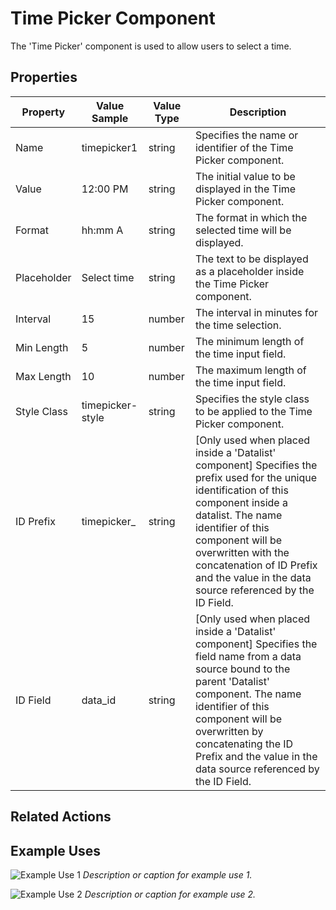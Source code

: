 # Time Picker Component

The 'Time Picker' component is used to allow users to select a time.

## Properties

| Property    | Value Sample     | Value Type | Description                                                                                                                                                                                                                                                                                                    |
| ----------- | ---------------- | ---------- | -------------------------------------------------------------------------------------------------------------------------------------------------------------------------------------------------------------------------------------------------------------------------------------------------------------- |
| Name        | timepicker1      | string     | Specifies the name or identifier of the Time Picker component.                                                                                                                                                                                                                                                 |
| Value       | 12:00 PM         | string     | The initial value to be displayed in the Time Picker component.                                                                                                                                                                                                                                                |
| Format      | hh:mm A          | string     | The format in which the selected time will be displayed.                                                                                                                                                                                                                                                       |
| Placeholder | Select time      | string     | The text to be displayed as a placeholder inside the Time Picker component.                                                                                                                                                                                                                                    |
| Interval    | 15               | number     | The interval in minutes for the time selection.                                                                                                                                                                                                                                                                |
| Min Length  | 5                | number     | The minimum length of the time input field.                                                                                                                                                                                                                                                                    |
| Max Length  | 10               | number     | The maximum length of the time input field.                                                                                                                                                                                                                                                                    |
| Style Class | timepicker-style | string     | Specifies the style class to be applied to the Time Picker component.                                                                                                                                                                                                                                          |
| ID Prefix   | timepicker\_     | string     | \[Only used when placed inside a 'Datalist' component] Specifies the prefix used for the unique identification of this component inside a datalist. The name identifier of this component will be overwritten with the concatenation of ID Prefix and the value in the data source referenced by the ID Field. |
| ID Field    | data\_id         | string     | \[Only used when placed inside a 'Datalist' component] Specifies the field name from a data source bound to the parent 'Datalist' component. The name identifier of this component will be overwritten by concatenating the ID Prefix and the value in the data source referenced by the ID Field.             |

## Related Actions

## Example Uses

![Example Use 1](../../../document/user-manual/ui-components/forms/timepicker/path/to/screenshot1.png) _Description or caption for example use 1._

![Example Use 2](../../../document/user-manual/ui-components/forms/timepicker/path/to/screenshot2.png) _Description or caption for example use 2._
